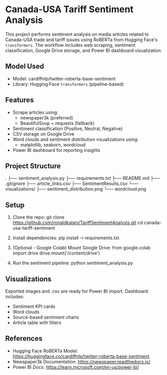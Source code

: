 # Canada-USA Tariff Sentiment Analysis

This project performs sentiment analysis on media articles related to Canada-USA trade and tariff issues using RoBERTa from Hugging Face's `transformers`. The workflow includes web scraping, sentiment classification, Google Drive storage, and Power BI dashboard visualization.

## Model Used

- Model: cardiffnlp/twitter-roberta-base-sentiment
- Library: Hugging Face `transformers` (pipeline-based)

## Features

- Scrape articles using:
  - newspaper3k (preferred)
  - BeautifulSoup + requests (fallback)
- Sentiment classification (Positive, Neutral, Negative)
- CSV storage on Google Drive
- Word clouds and sentiment distribution visualizations using:
  - matplotlib, seaborn, wordcloud
- Power BI dashboard for reporting insights

## Project Structure

.
├── sentiment_analysis.py
├── requirements.txt
├── README.md
├── .gitignore
├── article_links.csv
├── SentimentResults.csv
└── visualizations/
    ├── sentiment_distribution.png
    └── wordcloud.png

## Setup

1. Clone the repo:
   git clone https://github.com/ronaldkalani/TariffSentimentAnalysis.git
   cd canada-usa-tariff-sentiment

2. Install dependencies:
   pip install -r requirements.txt

3. (Optional - Google Colab)
   Mount Google Drive:
   from google.colab import drive
   drive.mount('/content/drive')

4. Run the sentiment pipeline:
   python sentiment_analysis.py

## Visualizations

Exported images and .csv are ready for Power BI import. Dashboard includes:

- Sentiment KPI cards  
- Word clouds  
- Source-based sentiment charts  
- Article table with filters

## References

- Hugging Face RoBERTa Model: https://huggingface.co/cardiffnlp/twitter-roberta-base-sentiment
- Newspaper3k Documentation: https://newspaper.readthedocs.io/
- Power BI Docs: https://learn.microsoft.com/en-us/power-bi/


